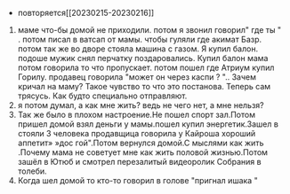 - повторяется[[20230215-20230216]]
1. маме что-бы домой не приходили. потом я звонил говорил" где ты " . потом писал в ватсап от мамы. чтобы гуляли где акимат Базр. потом так же во дворе стояла машина с газом. Я купил балон. подоше мужик снял перчатку поздаровались. Купил балон мама потом говорила то что пропускает. потом пошел где Атриум купил Горилу. продавец говорила "может он через каспи ? ".. Зачем кричал на маму? Такое чувство то что это постанова. Теперь сам трясусь. Как будто специально отправляют.
2. я потом думал, а как мне жить? ведь не чего нет, а мне нельзя?
3. Так же было в плохом настроение.Не пошел спорт зал.Потом пришел домой взял деньги у мамы.пошел купил энергетик.Зашел в стояли 3 человека продавщица говорила у Кайроша хороший аппетит» »дос гой".Потом вернулся домой.С мыслями как жить .Почему мама не советует мне как жить половой жизнью.Потом зашёл в Ютюб и смотрел перезалитый видеоролик Собрания в толеби.
4. Когда шел домой то кто-то говорил в голове "пригнал ишака "